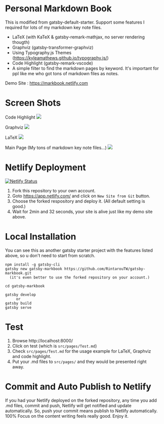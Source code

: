 # Personal Markdown Book

This is modified from gatsby-default-starter.
Support some features I required for lots of my markdown key note files.

  - LaTeX (with KaTeX & gatsby-remark-mathjax, no server rendering thougth)
  - Graphviz (gatsby-transformer-graphviz)
  - Using Typography.js Themes (https://kyleamathews.github.io/typography.js/)
  - Code Highlight (gatsby-remark-vscode)
  - A simple filter to find the markdown pages by keyword. It's important for ppl like me who got tons of markdown files as notes.

Demo Site : https://markbook.netlify.com

# Screen Shots

Code Highlight
![](https://i.imgur.com/BnI2xlh.png)

Graphviz
![](https://i.imgur.com/BCJj3pC.png)

LaTeX
![](https://i.imgur.com/wGKYKV4.png)

Main Page (My tons of markdown key note files...)
![](https://i.imgur.com/HiRMact.png)

# Netlify Deployment

[![Netlify Status](https://api.netlify.com/api/v1/badges/74fac30d-002b-4ea4-b443-3e4b7875f44b/deploy-status)](https://app.netlify.com/sites/markbook/deploys)

1. Fork this repository to your own account.
2. Goto https://app.netlify.com/ and click on `New Site from Git` button.
3. Choose the forked respository and deploy it. (All default setting is good.)
4. Wait for 2min and 32 seconds, your site is alive just like my demo site above.

# Local Installation

You can see this as another gatsby starter project with the features listed above, so u don't need to start from scratch.

```
npm install -g gatsby-cli
gatsby new gatsby-markbook https://github.com/RintarouTW/gatsby-markbook.git
  (it's even better to use the forked repository on your account.)

cd gatsby-markbook

gatsby develop
     or
gatsby build
gatsby serve
```

# Test

1. Browse http://localhost:8000/
2. Click on test (which is `src/pages/Test.md`)
3. Check `src/pages/Test.md` for the usage example for LaTeX, Graphviz and code highlight.
4. Put your .md files to `src/pages/` and they would be presented right away.


# Commit and Auto Publish to Netlify

If you had your Netlify deployed on the forked repository, any time you add .md files, commit and push, Netlify will get notified and update automatically. So, push your commit means publish to Netlify automatically.
100% Focus on the content writing feels really good. Enjoy it.
